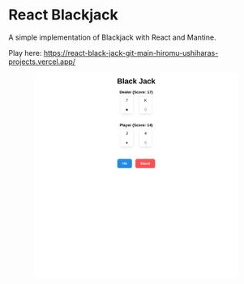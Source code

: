 # React Blackjack

A simple implementation of Blackjack with React and Mantine.

Play here: https://react-black-jack-git-main-hiromu-ushiharas-projects.vercel.app/


<p align="center">
  <img src="ReactBlackJackVercelSnapshot.png" alt="Snapshot of Demo" width="400"/>
</p>